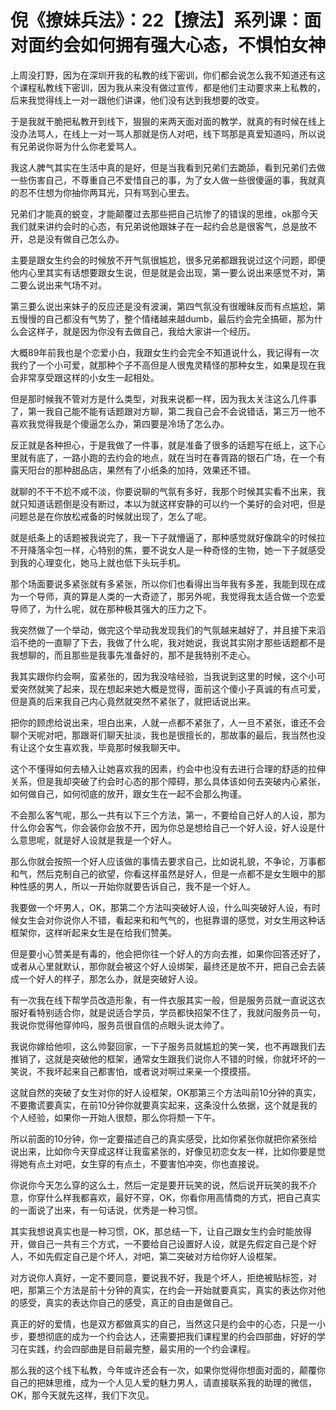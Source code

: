 # 倪《撩妹兵法》：22【撩法】系列课：面对面约会如何拥有强大心态，不惧怕女神

上周没打野，因为在深圳开我的私教的线下密训，你们都会说怎么我不知道还有这个课程私教线下密训，因为我从来没有做过宣传，都是他们主动要求来上私教的，后来我觉得线上一对一跟他们讲课，他们没有达到我想要的改变。

于是我就干脆把私教开到线下，狠狠的来两天面对面的教学，就真的有时候在线上没办法骂人，在线上一对一骂人那就是伤人对吧，线下骂那是真爱知道吗，所以说有兄弟说你哥为什么你老爱骂人。

我这人脾气其实在生活中真的是好，但是当我看到兄弟们去跪舔，看到兄弟们去做一些伤害自己，不尊重自己不爱惜自己的事，为了女人做一些很傻逼的事，我就真的忍不住想为你抽你两耳光，只有骂到心里去。

兄弟们才能真的蜕变，才能颠覆过去那些把自己坑惨了的错误的思维，ok那今天我们就来讲约会时的心态，有兄弟说他跟妹子在一起约会总是很客气，总是放不开，总是没有做自己怎么办。

主要是跟女生约会的时候放不开气氛很尴尬，很多兄弟都跟我说过这个问题，即便他内心里其实有话想要跟女生说，但是就是会出现，第一要么说出来感觉不对，第二要么说出来气场不对。

第三要么说出来妹子的反应还是没有波澜，第四气氛没有很暧昧反而有点尴尬，第五慢慢的自己都没有气势了，整个情绪越来越dumb，最后约会完全搞砸，那为什么会这样子，就是因为你没有去做自己，我给大家讲一个经历。

大概89年前我也是个恋爱小白，我跟女生约会完全不知道说什么，我记得有一次我约了一个小可爱，就那种个子不高但是人很鬼灵精怪的那种女生，如果是现在我会非常享受跟这样的小女生一起相处。

但是那时候我不管对方是什么类型，对我来说都一样，因为我太关注这么几件事了，第一我自己能不能有话题跟对方聊，第二我自己会不会说错话，第三万一他不喜欢我觉得我是个傻逼怎么办，第四要是冷场了怎么办。

反正就是各种担心，于是我做了一件事，就是准备了很多的话题写在纸上，这下心里就有底了，一路小跑的去约会的地点，就在当时在春胥路的银石广场，在一个有露天阳台的那种甜品店，果然有了小纸条的加持，效果还不错。

就聊的不干不尬不咸不淡，你要说聊的气氛有多好，我那个时候其实看不出来，我就只知道话题倒是没有断过，本以为就这样安静的可以约一个美好的会对吧，但是问题总是在你放松戒备的时候就出现了，怎么了呢。

就是纸条上的话题被我说完了，我一下子就懵逼了，那种感觉就好像跳伞的时候拉不开降落伞包一样，心特别的焦，要不说女人是一种奇怪的生物，她一下子就感受到我的心理变化，她马上就也低下头玩手机。

那个场面要说多紧张就有多紧张，所以你们也看得出当年我有多差，我能到现在成为一个导师，真的算是人类的一大奇迹了，那另外呢，我觉得我太适合做一个恋爱导师了，为什么呢，就在那种极其强大的压力之下。

我突然做了一个举动，做完这个举动我发现我们的气氛越来越好了，并且接下来滔滔不绝的一直聊了下去，我做了什么呢，我对她说，我说其实刚才那些话题都不是我想聊的，而且那些是我事先准备好的，那不是我特别不走心。

我其实跟你约会啊，蛮紧张的，因为我没啥经验，当我说到这里的时候，这个小可爱突然就笑了起来，现在想起来她大概是觉得，面前这个傻小子真诚的有点可爱，但是真的后来我自己内心竟然就突然不紧张了，就把话说出来。

把你的顾虑给说出来，坦白出来，人就一点都不紧张了，人一旦不紧张，谁还不会聊个天呢对吧，那跟哥们聊天扯淡，我也是很擅长的，那故事的最后，我当然也没有让这个女生喜欢我，毕竟那时候我聊天中。

这个不懂得如何去植入让她喜欢我的因素，约会中也没有去进行合理的舒适的拉伸关系，但是我却突破了约会时心态的那个障碍，那么具体该如何去突破内心紧张，如何做自己，如何彻底的放开，跟女生在一起不会那么拘谨。

不会那么客气呢，那么一共有以下三个方法，第一，不要给自己好人的人设，那为什么你会客气，你会装你会放不开，因为你总是想给自己一个好人设，好人设是什么意思呢，就是好人设就是我是一个好人。

那么你就会按照一个好人应该做的事情去要求自己，比如说礼貌，不争论，万事都和气，然后克制自己的欲望，你看这样虽然是好人，但是一点都不是女生眼中的那种性感的男人，所以一开始你就要告诉自己，我不是一个好人。

我要做一个坏男人，OK，那第二个方法叫突破好人设，什么叫突破好人设，有时候女生会对你说你人不错，看起来和和气气的，也挺靠谱的感觉，对女生用这种话框架你，这样听起来女生是在给我们赞美。

但是要小心赞美是有毒的，他会把你往一个好人的方向去推，如果你回答还好了，或者从心里就默认，那你就会被这个好人设绑架，最终还是放不开，把自己会去装成一个好人的样子，那怎么办，就是突破好人设。

有一次我在线下帮学员改造形象，有一件衣服其实一般，但是服务员就一直说这衣服好看特别适合你，就是说适合学员，学员都快招架不住了，我就问服务员一句，我说你觉得他穿帅吗，服务员很自信的点眼头说太帅了。

我说你嫁给他呗，这么帅娶回家，一下子服务员就尴尬的笑一笑，也不再跟我们去推销了，这就是突破他的框架，通常女生跟我们说你人不错的时候，你就坏坏的一笑说，不我坏起来自己都害怕，或者说对啊过来亲一个摸摸搭。

这就自然的突破了女生对你的好人设框架，OK那第三个方法叫前10分钟的真实，不要撒谎要真实，在前10分钟你就要真实起来，这条没什么依据，这个就是我的个人经验，如果你一开始人很颓，那么你将颓一下午。

所以前面的10分钟，你一定要描述自己的真实感受，比如你紧张你就把你紧张给说出来，比如你今天穿成这样让我蛮紧张的，好像见初恋女友一样，比如你要是觉得她有点土对吧，女生穿的有点土，不要害怕冲突，你也直接说。

你说你今天怎么穿的这么土，然后一定是要开玩笑的说，然后说开玩笑的我不介意，你穿什么样我都喜欢，最好不穿，OK，你看你用高情商的方式，把自己真实的一面说了出来，有一句话说，优秀是一种习惯。

其实我想说真实也是一种习惯，OK，那总结一下，让自己跟女生约会时能放得开，做自己一共有三个方式，一不要给自己设置好人设，就是先假定自己是个好人，不如先假定自己是个坏人，对吧，第二突破对方给你好人设框架。

对方说你人真好，一定不要同意，要说我不好，我是个坏人，拒绝被贴标签，对吧，那第三个方法是前十分钟的真实，在约会一开始就要真实，真实的表达你对他的感受，真实的表达你自己的感受，真正的自由是做自己。

真正的好的爱情，也是双方都做真实的自己，当然这只是约会中的心态，只是一小步，要想彻底的成为一个约会达人，还需要把我们课程里的约会四部曲，好好的学习在实践，约会四部曲是目前最完整，最实用的一个约会课程。

那么我的这个线下私教，今年或许还会有一次，如果你觉得你想面对面的，颠覆你自己的把妹思维，成为一个人见人爱的魅力男人，请直接联系我的助理的微信，OK，那今天就先这样，我们下次见。

